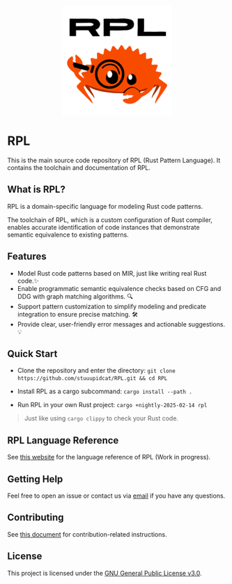 <p align="center">
  <img src="./icons/rpl-icon.svg" width="50%"/>
</p>

# RPL

This is the main source code repository of RPL (Rust Pattern Language). It contains the toolchain and documentation of RPL.

## What is RPL?

RPL is a domain-specific language for modeling Rust code patterns.

The toolchain of RPL, which is a custom configuration of Rust compiler, enables accurate identification of code instances that demonstrate semantic equivalence to existing patterns.

## Features

-   Model Rust code patterns based on MIR, just like writing real Rust code.✨
-   Enable programmatic semantic equivalence checks based on CFG and DDG with graph matching algorithms. 🔍
-   Support pattern customization to simplify modeling and predicate integration to ensure precise matching. 🛠️
-   Provide clear, user-friendly error messages and actionable suggestions. 💡

## Quick Start

-   Clone the repository and enter the directory: `git clone https://github.com/stuuupidcat/RPL.git && cd RPL`

-   Install RPL as a cargo subcommand: `cargo install --path .`

-   Run RPL in your own Rust project: `cargo +nightly-2025-02-14 rpl`

> Just like using `cargo clippy` to check your Rust code.

## RPL Language Reference

See [this website](https://stuuupidcat.github.io/RPL/) for the language reference of RPL (Work in progress).

## Getting Help

Feel free to open an issue or contact us via [email](stuuupidcat@163.com) if you have any questions.

## Contributing

See [this document](./CONTRIBUTING.md) for contribution-related instructions.

## License

This project is licensed under the [GNU General Public License v3.0](./LICENSE).
